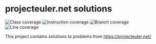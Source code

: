 # projecteuler.net solutions
![Class coverage](https://img.shields.io/badge/Class_coverage-100%25-brightgreen)
![Instruction coverage](https://img.shields.io/badge/Instruction_coverage-100%25-brightgreen)
![Branch coverage](https://img.shields.io/badge/Branch_coverage-100%25-brightgreen)
![Line coverage](https://img.shields.io/badge/Class_coverage-100%25-brightgreen)


This project contains solutions to problems from https://projecteuler.net/

